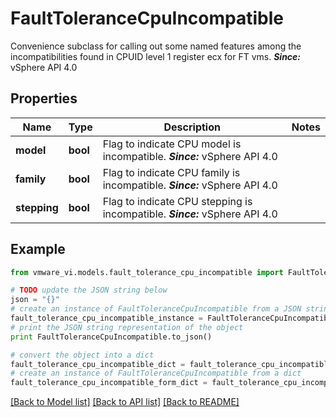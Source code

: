 # FaultToleranceCpuIncompatible

Convenience subclass for calling out some named features among the incompatibilities found in CPUID level 1 register ecx for FT vms.  ***Since:*** vSphere API 4.0 

## Properties
Name | Type | Description | Notes
------------ | ------------- | ------------- | -------------
**model** | **bool** | Flag to indicate CPU model is incompatible.  ***Since:*** vSphere API 4.0  | 
**family** | **bool** | Flag to indicate CPU family is incompatible.  ***Since:*** vSphere API 4.0  | 
**stepping** | **bool** | Flag to indicate CPU stepping is incompatible.  ***Since:*** vSphere API 4.0  | 

## Example

```python
from vmware_vi.models.fault_tolerance_cpu_incompatible import FaultToleranceCpuIncompatible

# TODO update the JSON string below
json = "{}"
# create an instance of FaultToleranceCpuIncompatible from a JSON string
fault_tolerance_cpu_incompatible_instance = FaultToleranceCpuIncompatible.from_json(json)
# print the JSON string representation of the object
print FaultToleranceCpuIncompatible.to_json()

# convert the object into a dict
fault_tolerance_cpu_incompatible_dict = fault_tolerance_cpu_incompatible_instance.to_dict()
# create an instance of FaultToleranceCpuIncompatible from a dict
fault_tolerance_cpu_incompatible_form_dict = fault_tolerance_cpu_incompatible.from_dict(fault_tolerance_cpu_incompatible_dict)
```
[[Back to Model list]](../README.md#documentation-for-models) [[Back to API list]](../README.md#documentation-for-api-endpoints) [[Back to README]](../README.md)


